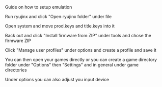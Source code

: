 Guide on how to setup emulation

Run ryujinx and click "Open ryujinx folder" under file

Open system and move prod.keys and title.keys into it

Back out and click "Install firmware from ZIP" under tools and chose the firmware ZIP

Click "Manage user profiles" under options and create a profile and save it

You can then open your games directly or you can create a game directory folder under "Options" then "Settings" and in general under game directories

Under options you can also adjust you input device
